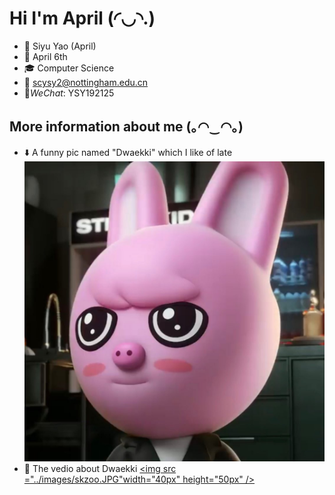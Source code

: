 # Hi I'm April ‎(◜◡◝.)

* :eyes: Siyu Yao (April)
* :birthday: April 6th
* :mortar_board: Computer Science
* :e-mail: <scysy2@nottingham.edu.cn>
* :thought_balloon:_WeChat_: YSY192125

## More information about me ‎(｡◠‿◠｡)
* :arrow_down: A funny pic named "Dwaekki" which I like of late
![alt text](../images/Dwaekki.JPG "Dwaekki")
* :dvd: The vedio about Dwaekki <a href="https://youtu.be/e07iRgMQHxc" target="_blank"><img src ="../images/skzoo.JPG"width="40px" height="50px" /></a>


